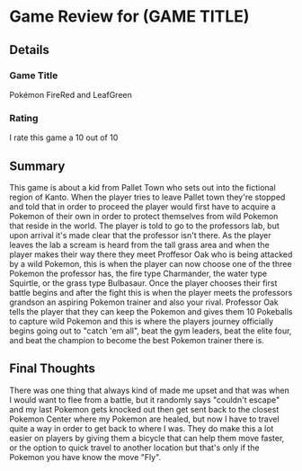 # Game Review for (GAME TITLE)

## Details

### Game Title

Pokémon FireRed and LeafGreen

### Rating

I rate this game a 10 out of 10

## Summary

This game is about a kid from Pallet Town who sets out into the fictional region of Kanto. When the player tries to leave Pallet town they're stopped
and told that in order to proceed the player would first have to acquire a Pokemon of their own in order to protect themselves from wild Pokemon that 
reside in the world. The player is told to go to the professors lab, but upon arrival it's made clear that the professor isn't there. As the player leaves
the lab a scream is heard from the tall grass area and when the player makes their way there they meet Proffesor Oak who is being attacked by a wild Pokemon, 
this is when the player can now choose one of the three Pokemon the professor has, the fire type Charmander, the water type Squirtle, or the grass type Bulbasaur.
Once the player chooses their first battle begins and after the fight this is when the player meets the professors grandson an aspiring Pokemon trainer and also your rival.
Professor Oak tells the player that they can keep the Pokemon and gives them 10 Pokeballs to capture wild Pokemon and this is where the players journey officially begins going 
out to "catch 'em all", beat the gym leaders, beat the elite four, and beat the champion to become the best Pokemon trainer there is.

## Final Thoughts

There was one thing that always kind of made me upset and that was when I would want to flee from a battle, but it randomly says "couldn't escape" and my last Pokemon gets knocked out
then get sent back to the closest Pokemon Center where my Pokemon are healed, but now I have to travel quite a way in order to get back to where I was. They do make this a lot easier on players 
by giving them a bicycle that can help them move faster, or the option to quick travel to another location but that's only if the Pokemon you have know the move "Fly".

